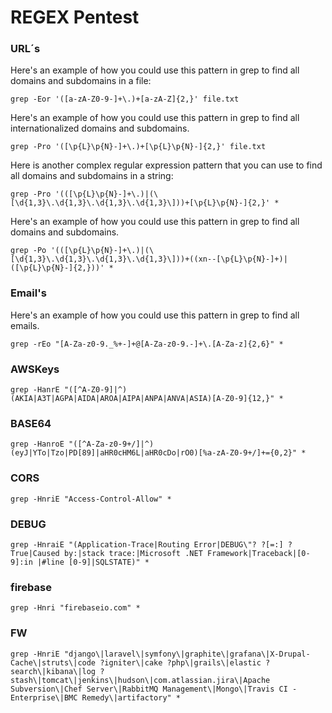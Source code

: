 # REGEX Pentest
### URL´s

Here's an example of how you could use this pattern in grep to find all domains and subdomains in a file:
```
grep -Eor '([a-zA-Z0-9-]+\.)+[a-zA-Z]{2,}' file.txt
```

Here's an example of how you could use this pattern in grep to find all internationalized domains and subdomains.

```
grep -Pro '([\p{L}\p{N}-]+\.)+[\p{L}\p{N}-]{2,}' file.txt
```
Here is another complex regular expression pattern that you can use to find all domains and subdomains in a string:
```
grep -Pro '(([\p{L}\p{N}-]+\.)|(\[\d{1,3}\.\d{1,3}\.\d{1,3}\.\d{1,3}\]))+[\p{L}\p{N}-]{2,}' *
```

Here's an example of how you could use this pattern in grep to find all domains and subdomains.

```
grep -Po '(([\p{L}\p{N}-]+\.)|(\[\d{1,3}\.\d{1,3}\.\d{1,3}\.\d{1,3}\]))+((xn--[\p{L}\p{N}-]+)|([\p{L}\p{N}-]{2,}))' *
```

### Email's

Here's an example of how you could use this pattern in grep to find all emails.

```
grep -rEo "[A-Za-z0-9._%+-]+@[A-Za-z0-9.-]+\.[A-Za-z]{2,6}" *
```

### AWSKeys

```
grep -HanrE "([^A-Z0-9]|^)(AKIA|A3T|AGPA|AIDA|AROA|AIPA|ANPA|ANVA|ASIA)[A-Z0-9]{12,}" *
```

### BASE64

```
grep -HanroE "([^A-Za-z0-9+/]|^)(eyJ|YTo|Tzo|PD[89]|aHR0cHM6L|aHR0cDo|rO0)[%a-zA-Z0-9+/]+={0,2}" *
```

### CORS

```
grep -HnriE "Access-Control-Allow" *
```

### DEBUG

```
grep -HnraiE "(Application-Trace|Routing Error|DEBUG\"? ?[=:] ?True|Caused by:|stack trace:|Microsoft .NET Framework|Traceback|[0-9]:in |#line [0-9]|SQLSTATE)" *
```

### firebase

```
grep -Hnri "firebaseio.com" * 
```

### FW

```
grep -HnriE "django\|laravel\|symfony\|graphite\|grafana\|X-Drupal-Cache\|struts\|code ?igniter\|cake ?php\|grails\|elastic ?search\|kibana\|log ?stash\|tomcat\|jenkins\|hudson\|com.atlassian.jira\|Apache Subversion\|Chef Server\|RabbitMQ Management\|Mongo\|Travis CI - Enterprise\|BMC Remedy\|artifactory" * 
```
